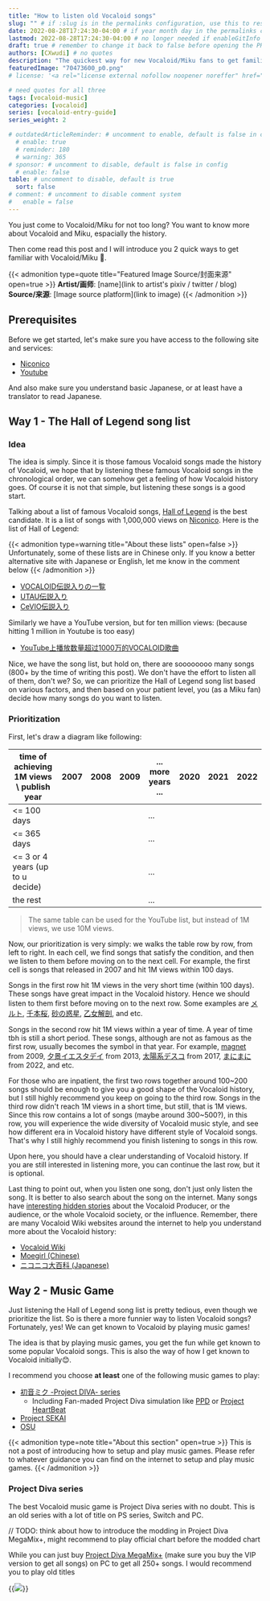 ```yaml
---
title: "How to listen old Vocaloid songs"
slug: "" # if :slug is in the permalinks configuration, use this to resolve URL conflict with other posts
date: 2022-08-28T17:24:30-04:00 # if year month day in the permalinks configuration and other posts have the same date, modify this to resolve URL conflict with other posts 
lastmod: 2022-08-28T17:24:30-04:00 # no longer needed if enableGitInfo = true
draft: true # remember to change it back to false before opening the PR for publishing
authors: [CXwudi] # no quotes
description: "The quickest way for new Vocaloid/Miku fans to get familiar with Vocaloid and the history"
featuredImage: "70473600_p0.png"
# license: '<a rel="license external nofollow noopener noreffer" href="https://creativecommons.org/licenses/by/4.0/" target="_blank">CC BY 4.0</a>'

# need quotes for all three
tags: [vocaloid-music]
categories: [vocaloid]
series: [vocaloid-entry-guide]
series_weight: 2

# outdatedArticleReminder: # uncomment to enable, default is false in config 
  # enable: true
  # reminder: 180
  # warning: 365
# sponsor: # uncomment to disable, default is false in config 
  # enable: false
table: # uncomment to disable, default is true
  sort: false
# comment: # uncomment to disable comment system
#   enable = false
---
```


You just come to Vocaloid/Miku for not too long? You want to know more about Vocaloid and Miku, espacially the history.

Then come read this post and I will introduce you 2 quick ways to get familiar with Vocaloid/Miku 🙂.

<!--more-->
{{< admonition type=quote title="Featured Image Source/封面来源" open=true >}}
**Artist/画师**: [name](link to artist's pixiv / twitter / blog) <!--just to insert a double space behind-->  
**Source/来源**: [Image source platform](link to image)
{{< /admonition >}}

## Prerequisites

Before we get started, let's make sure you have access to the following site and services:

- [Niconico](https://www.nicovideo.jp/)
- [Youtube](https://www.youtube.com/)

And also make sure you understand basic Japanese, or at least have a translator to read Japanese.

## Way 1 - The Hall of Legend song list

### Idea

The idea is simply. Since it is those famous Vocaloid songs made the history of Vocaloid, we hope that by listening these famous Vocaloid songs in the chronological order, we can somehow get a feeling of how Vocaloid history goes. Of course it is not that simple, but listening these songs is a good start.

Talking about a list of famous Vocaloid songs, [Hall of Legend](https://dic.nicovideo.jp/a/vocaloid%E4%BC%9D%E8%AA%AC%E5%85%A5%E3%82%8A) is the best candidate. It is a list of songs with 1,000,000 views on [Niconico](https://www.nicovideo.jp/). Here is the list of Hall of Legend:

{{< admonition type=warning title="About these lists" open=false >}}
Unfortunately, some of these lists are in Chinese only. If you know a better alternative site with Japanese or English, let me know in the comment below
{{< /admonition >}}

- [VOCALOID伝説入りの一覧](https://dic.nicovideo.jp/a/vocaloid%E4%BC%9D%E8%AA%AC%E5%85%A5%E3%82%8A%E3%81%AE%E4%B8%80%E8%A6%A7)
- [UTAU伝説入り](https://dic.nicovideo.jp/a/utau%E4%BC%9D%E8%AA%AC%E5%85%A5%E3%82%8A)
- [CeVIO伝説入り](https://dic.nicovideo.jp/a/cevio%E4%BC%9D%E8%AA%AC%E5%85%A5%E3%82%8A)

Similarly we have a YouTube version, but for ten million views: (because hitting 1 million in Youtube is too easy)

- [YouTube上播放数量超过1000万的VOCALOID歌曲](https://zh.moegirl.org.cn/VOCALOID%E7%A5%9E%E8%AF%9D%E6%9B%B2/YouTube%E6%8A%95%E7%A8%BF)

Nice, we have the song list, but hold on, there are soooooooo many songs (800+ by the time of writing this post). We don't have the effort to listen all of them, don't we? So, we can prioritize the Hall of Legend song list based on various factors, and then based on your patient level, you (as a Miku fan) decide how many songs do you want to listen.

### Prioritization

First, let's draw a diagram like following:

| time of achieving 1M views \ publish year | 2007 | 2008 | 2009 | ... more years ...  | 2020 | 2021 | 2022 |
| -------------------------------- | ---- | ---- | ---- | ---- | ---- | ---- | ---- |
| <= 100 days |      |      |      | ...  |      |      |      |
| <= 365 days |      |      |      | ...  |      |      |      |
| <= 3 or 4 years (up to u decide) |      |      |      | ...  |      |      |      |
| the rest |      |      |      | ...  |      |      |      |

> The same table can be used for the YouTube list, but instead of 1M views, we use 10M views.

Now, our prioritization is very simply: we walks the table row by row, from left to right. In each cell, we find songs that satisfy the condition, and then we listen to them before moving on to the next cell. For example, the first cell is songs that released in 2007 and hit 1M views within 100 days.

Songs in the first row hit 1M views in the very short time (within 100 days). These songs have great impact in the Vocaloid history. Hence we should listen to them first before moving on to the next row. Some examples are [メルト](https://www.nicovideo.jp/watch/sm1715919), [千本桜](https://www.nicovideo.jp/watch/sm15630734), [砂の惑星](https://www.nicovideo.jp/watch/sm31606995), [乙女解剖](https://www.nicovideo.jp/watch/sm34470195), and etc.

Songs in the second row hit 1M views within a year of time. A year of time tbh is still a short period. These songs, although are not as famous as the first row, usually becomes the symbol in that year. For example, [magnet](https://www.nicovideo.jp/watch/sm6909505) from 2009, [夕景イエスタデイ](https://www.nicovideo.jp/watch/sm21513190) from 2013, [太陽系デスコ](https://www.nicovideo.jp/watch/sm30469574) from 2017, [まにまに](https://www.nicovideo.jp/watch/sm40349788) from 2022, and etc.

For those who are inpatient, the first two rows together around 100~200 songs should be enough to give you a good shape of the Vocaloid history, but I still highly recommend you keep on going to the third row. Songs in the third row didn't reach 1M views in a short time, but still, that is 1M views. Since this row contains a lot of songs (maybe around 300~500?), in this row, you will experience the wide diversity of Vocaloid music style, and see how different era in Vocaloid history have different style of Vocaloid songs. That's why I still highly recommend you finish listening to songs in this row.

Upon here, you should have a clear understanding of Vocaloid history. If you are still interested in listening more, you can continue the last row, but it is optional.

Last thing to point out, when you listen one song, don't just only listen the song. It is better to also search about the song on the internet. Many songs have [interesting hidden stories](https://www.zhihu.com/question/47488103/answer/119044265) about the Vocaloid Producer, or the audience, or the whole Vocaloid society, or the influence. Remember, there are many Vocaloid Wiki websites around the internet to help you understand more about the Vocaloid history:

- [Vocaloid Wiki](https://vocaloid.fandom.com/wiki/Vocaloid_Wiki)
- [Moegirl (Chinese)](https://zh.moegirl.org.cn)
- [ニコニコ大百科 (Japanese)](https://dic.nicovideo.jp)

## Way 2 - Music Game

Just listening the Hall of Legend song list is pretty tedious, even though we prioritize the list. So is there a more funnier way to listen Vocaloid songs? Fortunately, yes! We can get known to Vocaloid by playing music games!

The idea is that by playing music games, you get the fun while get known to some popular Vocaloid songs. This is also the way of how I get known to Vocaloid initially😊.

I recommend you choose **at least** one of the following music games to play:

- [初音ミク -Project DIVA- series](https://en.wikipedia.org/wiki/Hatsune_Miku:_Project_DIVA)
  - Including Fan-maded Project Diva simulation like [PPD](https://projectdxxx.me/) or [Project HeartBeat](https://ph.eirteam.moe/)
- [Project SEKAI](https://pjsekai.sega.jp/)
- [OSU](https://osu.ppy.sh/)

{{< admonition type=note title="About this section" open=true >}}
This is not a post of introducing how to setup and play music games. Please refer to whatever guidance you can find on the internet to setup and play music games.
{{< /admonition >}}

### Project Diva series

The best Vocaloid music game is Project Diva series with no doubt. This is an old series with a lot of title on PS series, Switch and PC.

// TODO: think about how to introduce the modding in Project Diva MegaMix+, might recommend to play official chart before the modded chart

While you can just buy [Project Diva MegaMix+](https://store.steampowered.com/app/1761390/_Project_DIVA_MEGA39s/) (make sure you buy the VIP version to get all songs) on PC to get all 250+ songs. I would recommend you to play old titles

{{<image src="unknown.png" caption="Brife summary of the Project Diva series" >}}

